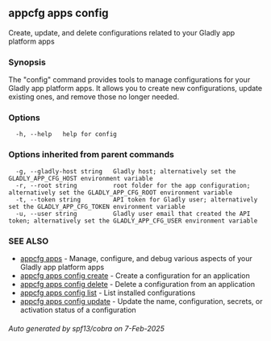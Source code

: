 ## appcfg apps config

Create, update, and delete configurations related to your Gladly app platform apps

### Synopsis

The "config" command provides tools to manage configurations for your Gladly app platform apps. It allows you to create new configurations, update existing ones, and remove those no longer needed.

### Options

```
  -h, --help   help for config
```

### Options inherited from parent commands

```
  -g, --gladly-host string   Gladly host; alternatively set the GLADLY_APP_CFG_HOST environment variable
  -r, --root string          root folder for the app configuration; alternatively set the GLADLY_APP_CFG_ROOT environment variable
  -t, --token string         API token for Gladly user; alternatively set the GLADLY_APP_CFG_TOKEN environment variable
  -u, --user string          Gladly user email that created the API token; alternatively set the GLADLY_APP_CFG_USER environment variable
```

### SEE ALSO

* [appcfg apps](appcfg_apps.md)	 - Manage, configure, and debug various aspects of your Gladly app platform apps
* [appcfg apps config create](appcfg_apps_config_create.md)	 - Create a configuration for an application
* [appcfg apps config delete](appcfg_apps_config_delete.md)	 - Delete a configuration from an application
* [appcfg apps config list](appcfg_apps_config_list.md)	 - List installed configurations
* [appcfg apps config update](appcfg_apps_config_update.md)	 - Update the name, configuration, secrets, or activation status of a configuration

###### Auto generated by spf13/cobra on 7-Feb-2025
